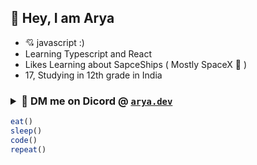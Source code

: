## 👋 Hey, I am Arya
<ul>
  <li>💘 javascript :)</li>
  <li>Learning Typescript and React</li>
  <li>Likes Learning about SapceShips ( Mostly SpaceX 🚀 )</li>
  <li>17, Studying in 12th grade in India</li>
</ul>

### <details><summary>📧 DM me on Dicord @ [`arya.dev`](www.discordapp.com/users/897794324748730368) </summary><li> Insta : [`sussy_Arya`](https://www.instagram.com/sussy_arya/)</li><li> Reddit : [`Arya493`](https://www.reddit.com/user/Arya493)</li><li>Twitter : [`SpaceStuffArya`](https://twitter.com/SpaceStuffArya)</details>

```js
eat()
sleep()
code()
repeat()
